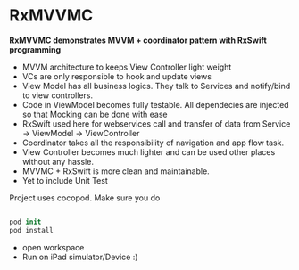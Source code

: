 # RxMVVMC

**RxMVVMC demonstrates MVVM + coordinator pattern with RxSwift programming**

* MVVM architecture to keeps View Controller light weight
* VCs are only responsible to hook and update views
* View Model has all business logics. They talk to Services and notify/bind to view controllers. 
* Code in ViewModel becomes fully testable. All dependecies are injected so that Mocking can be done with ease
* RxSwift used here for webservices call and transfer of data from Service -> ViewModel -> ViewController
* Coordinator takes all the responsibility of navigation and app flow task. 
* View Controller becomes much lighter and can be used other places without any hassle.
* MVVMC + RxSwift is more clean and maintainable.
* Yet to include Unit Test

Project uses cocopod. Make sure you do

```swift

pod init
pod install

```

 * open workspace
 * Run on iPad simulator/Device :)

